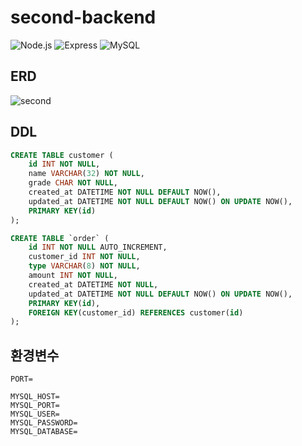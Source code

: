 # second-backend

![Node.js](https://img.shields.io/badge/Node.js-20.5.0-339933?style=flat&logo=Node.js&logocolor=white)
![Express](https://img.shields.io/badge/Express-000000?style=flat&logo=Express&logocolor=white)
![MySQL](https://img.shields.io/badge/MySQL-8.3.0-4479A1?style=flat&logo=MySQL&logocolor=white)

## ERD

![second](https://github.com/mackerel-10/second-backend/assets/67633810/2cf9fd41-ed21-48b5-b541-e18335fb964b)

## DDL

```SQL
CREATE TABLE customer (
	id INT NOT NULL,
	name VARCHAR(32) NOT NULL,
	grade CHAR NOT NULL,
	created_at DATETIME NOT NULL DEFAULT NOW(),
	updated_at DATETIME NOT NULL DEFAULT NOW() ON UPDATE NOW(),
	PRIMARY KEY(id)
);

CREATE TABLE `order` (
	id INT NOT NULL AUTO_INCREMENT,
	customer_id INT NOT NULL,
	type VARCHAR(8) NOT NULL,
	amount INT NOT NULL,
	created_at DATETIME NOT NULL,
	updated_at DATETIME NOT NULL DEFAULT NOW() ON UPDATE NOW(),
	PRIMARY KEY(id),
	FOREIGN KEY(customer_id) REFERENCES customer(id)
);
```

## 환경변수

```
PORT=

MYSQL_HOST=
MYSQL_PORT=
MYSQL_USER=
MYSQL_PASSWORD=
MYSQL_DATABASE=
```

